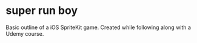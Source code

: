 #  super run boy

Basic outline of a iOS SpriteKit game. Created while following along with a Udemy course.

